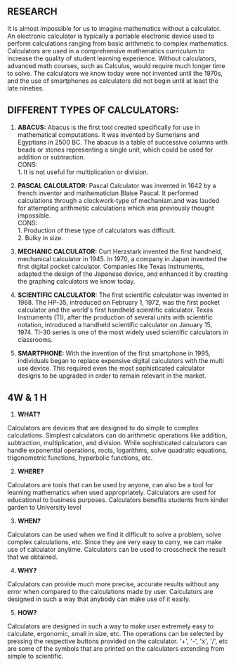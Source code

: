 ## RESEARCH
It is almost impossible for us to imagine mathematics without a calculator. An electronic calculator is typically a portable electronic device used to perform calculations ranging from basic arithmetic to complex mathematics. Calculators are used in a comprehensive mathematics curriculum to increase the quality of student learning experience. Without calculators, advanced math courses, such as Calculus, would require much longer time to solve. The calculators we know today were not invented until the 1970s, and the use of smartphones as calculators did not begin until at least the late nineties.

## DIFFERENT TYPES OF CALCULATORS:

1. **ABACUS:**
               Abacus is the first tool created specifically for use in mathematical computations. It was invented by Sumerians and Egyptians in 2500 BC. The abacus is a table of successive columns with beads or stones representing a single unit, which could be used for addition or subtraction.\
   CONS:\
         1. It is not useful for multiplication or division.

2. **PASCAL CALCULATOR:**
                          Pascal Calculator was invented in 1642 by a french inventor and mathematician Blaise Pascal. It performed calculations through a clockwork-type of mechanism.and was lauded for attempting arithmetic calculations which was previously thought impossible.\
    CONS:\
          1. Production of these type of calculators was difficult.\
          2. Bulky in size.
          
3. **MECHANIC CALCULATOR:**
                            Curt Herzstark invented the first handheld, mechanical calculator in 1945. In 1970, a company in Japan invented the first digital pocket calculator. Companies like Texas Instruments, adapted the design of the Japanese device, and enhanced it by creating the graphing calculators we know today.
                            
4. **SCIENTIFIC CALCULATOR:**
                              The first scientific calculator was invented  in 1968. The HP-35, introduced on February 1, 1972, was the first pocket calculator and the world's first handheld scientific calculator. Texas Instruments (TI), after the production of several units with scientific notation, introduced a handheld scientific calculator on January 15, 1974. TI-30 series is one of the most widely used scientific calculators in classrooms.
                              
5. **SMARTPHONE:**
                    With the invention of the first smartphone in 1995, individuals began to replace expensive digital calculators with the multi use device. This required even the most sophisticated calculator designs to be upgraded in order to remain relevant in the market.
                        
## 4W &amp; 1 H

1. **WHAT?**

Calculators are devices that are designed to do simple to complex calculations. Simplest calculators can do arithmetic operations like addition, subtraction, multiplication, and division. While sophisticated calculators can handle exponential operations, roots, logarithms, solve quadratic equations, trigonometric functions, hyperbolic functions, etc.

2. **WHERE?**

Calculators are tools that can be used by anyone, can also be a tool for learning mathematics when used appropriately. Calculators are used for educational to business purposes. Calculators benefits students from kinder garden to University level

3. **WHEN?**

Calculators can be used when we find it difficult to solve a problem, solve complex calculations, etc. Since they are very easy to carry, we can make use of calculator anytime. Calculators can be used to crosscheck the result that we obtained.

4. **WHY?**

Calculators can provide much more precise, accurate results without any error when compared to the calculations made by user. Calculators are designed in such a way that anybody can make use of it easily.

5. **HOW?**

Calculators are designed in such a way to make user extremely easy to calculate, ergonomic, small in size, etc. The operations can be selected by pressing the respective buttons provided on the calculator. &#39;+&#39;, &#39;-&#39;, &#39;x&#39;, &#39;/&#39;, etc are some of the symbols that are printed on the calculators extending from simple to scientific.                   
          
